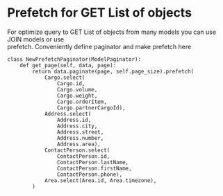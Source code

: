 # Prefetch for GET List of objects

For optimize query to GET List of objects from many models you can use JOIN models or use  
prefetch. Conveniently define paginator and make prefetch here

    class NewPrefetchPaginator(ModelPaginator):
        def get_page(self, data, page):
            return data.paginate(page, self.page_size).prefetch(
                Cargo.select(
                    Cargo.id, 
                    Cargo.volume, 
                    Cargo.weight, 
                    Cargo.orderItem, 
                    Cargo.partnerCargoId),
                Address.select(
                    Address.id, 
                    Address.city, 
                    Address.street, 
                    Address.number, 
                    Address.area),
                ContactPerson.select(
                    ContactPerson.id, 
                    ContactPerson.lastName, 
                    ContactPerson.firstName, 
                    ContactPerson.phone),
                Area.select(Area.id, Area.timezone),
            )

